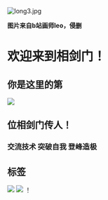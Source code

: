 <td><img src="https://github.com/dDostalker/pictures/blob/main/loong3.jpg" alt="long3.jpg" /></td>

**图片来自b站画师leo，侵删**


# 欢迎来到相剑门！

## 你是这里的第
![](http://antzuhl.cn:4000/get/@dDostalker.readme)
## 位相剑门传人！


### 交流技术 突破自我 登峰造极






## 标签
![](https://img.shields.io/badge/c++-codetalker-green)
![](https://img.shields.io/badge/python-codetalker-white)
！[](https://img.shields.io/badge/逆向-codetalker-red)
